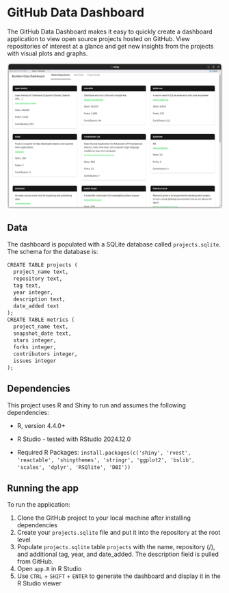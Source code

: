 # GitHub Data Dashboard

The GitHub Data Dashboard makes it easy to quickly create a dashboard application to view open source projects hosted on GitHub. View repositories of interest at a glance and get new insights from the projects with visual plots and graphs.

![A preview of the dashboard, showing selected metrics from an assortment of GitHub projects](img/preview)

## Data

The dashboard is populated with a SQLite database called `projects.sqlite`. The schema for the database is: 

```
CREATE TABLE projects (
  project_name text, 
  repository text,
  tag text,
  year integer,
  description text,
  date_added text 
);
CREATE TABLE metrics (
  project_name text,
  snapshot_date text, 
  stars integer,
  forks integer,
  contributors integer,
  issues integer
);
```

## Dependencies

This project uses R and Shiny to run and assumes the following dependencies:

-   R, version 4.4.0+

-   R Studio - tested with RStudio 2024.12.0 

-   Required R Packages: `install.packages(c('shiny', 'rvest', 'reactable', 'shinythemes', 'stringr', 'ggplot2', 'bslib', 'scales', 'dplyr', 'RSQlite', 'DBI'))`

## Running the app

To run the application:

1.  Clone the GitHub project to your local machine after installing dependencies
2.  Create your `projects.sqlite` file and put it into the repository at the root level
3.  Populate `projects.sqlite` table `projects` with the name, repository (<user>/<project>), and additional tag, year, and date_added. The description field is pulled from GitHub.
4.  Open `app.R` in R Studio
5.  Use `CTRL` + `SHIFT` + `ENTER` to generate the dashboard and display it in the R Studio viewer
